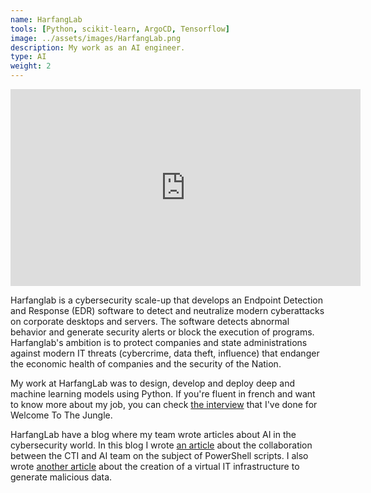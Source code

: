 ```yaml
---
name: HarfangLab
tools: [Python, scikit-learn, ArgoCD, Tensorflow]
image: ../assets/images/HarfangLab.png
description: My work as an AI engineer.
type: AI
weight: 2
---
```


<iframe width="560" height="315" src="https://www.youtube.com/embed/QsO1QpJ6Uwo" title="HarfangLab presentation" frameborder="0" allow="accelerometer; autoplay; clipboard-write; encrypted-media; gyroscope; picture-in-picture" allowfullscreen></iframe> <br>

Harfanglab is a cybersecurity scale-up that develops an Endpoint Detection and Response (EDR) software to detect and neutralize modern cyberattacks on corporate desktops and servers. The software detects abnormal behavior and generate security alerts or block the execution of programs. Harfanglab's ambition is to protect companies and state administrations against modern IT threats (cybercrime, data theft, influence) that endanger the economic health of companies and the security of the Nation.

My work at HarfangLab was to design, develop and deploy deep and machine learning models using Python. If you're fluent in french and want to know more about my job, you can check <a href="https://www.youtube.com/watch?v=_pfDp5nk5kg" target="_blank">the interview</a> that I've done for Welcome To The Jungle.

HarfangLab have a blog where my team wrote articles about AI in the cybersecurity world. In this blog I wrote <a href="https://harfanglab.io/en/insidethelab/powershell-collaboration-ia-cti/" target="_blank">an article</a> about the collaboration between the CTI and AI team on the subject of PowerShell scripts. I also wrote <a href="https://harfanglab.io/en/insidethelab/generating-attacks-at-scale-without-a-real-computer-park-/" target="_blank">another article</a> about the creation of a virtual IT infrastructure to generate malicious data. 
